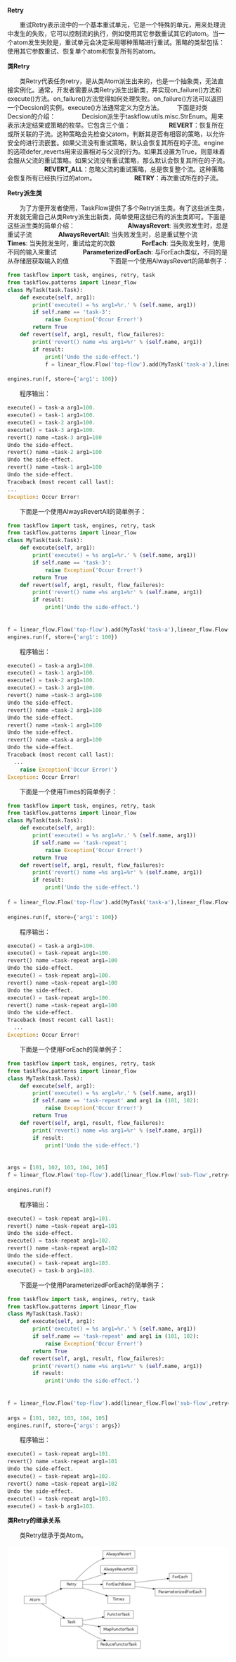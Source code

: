 **Retry**

　　重试Retry表示流中的一个基本重试单元，它是一个特殊的单元，用来处理流中发生的失败，它可以控制流的执行，例如使用其它参数重试其它的atom。当一个atom发生失败是，重试单元会决定采用哪种策略进行重试。策略的类型包括：使用其它参数重试、恢复单个atom和恢复所有的atom。



**类Retry**

　　类Retry代表任务retry，是从类Atom派生出来的，也是一个抽象类，无法直接实例化。通常，开发者需要从类Retry派生出新类，并实现on_failure()方法和execute()方法。on_failure()方法觉得如何处理失败。on_failure()方法可以返回一个Decsion的实例。execute()方法通常定义为空方法。
　　下面是对类Decsion的介绍：
　　　　Decision派生于taskflow.utils.misc.StrEnum。用来表示决定结果或策略的枚举。它包含三个值：
　　　　　　**REVERT**：恢复所在或所关联的子流。这种策略会先检查父atom，判断其是否有相容的策略，以允许安全的进行流嵌套。如果父流没有重试策略，默认会恢复其所在的子流。engine的选项defer_reverts用来设置相对与父流的行为。如果其设置为True，则意味着会服从父流的重试策略。如果父流没有重试策略，那么默认会恢复其所在的子流。
　　　　　　**REVERT_ALL**：忽略父流的重试策略，总是恢复整个流。这种策略会恢复所有已经执行过的atom。
　　　　　　**RETRY**：再次重试所在的子流。



**Retry派生类**

　　为了方便开发者使用，TaskFlow提供了多个Retry派生类。有了这些派生类，开发就无需自己从类Retry派生出新类，简单使用这些已有的派生类即可。下面是这些派生类的简单介绍：
　　　　
　　　　**AlwaysRevert**: 当失败发生时，总是重试子流
　　　　**AlwaysRevertAll**: 当失败发生时，总是重试整个流
　　　　**Times**: 当失败发生时，重试给定的次数
　　　　**ForEach**: 当失败发生时，使用不同的输入来重试
　　　　**ParameterizedForEach**: 与ForEach类似，不同的是从存储层获取输入的值
　　　　
　　下面是一个使用AlwaysRevert的简单例子：

```python
from taskflow import task, engines, retry, task
from taskflow.patterns import linear_flow
class MyTask(task.Task):  
    def execute(self, arg1):    
        print('execute() = %s arg1=%r.' % (self.name, arg1))    
        if self.name == 'task-3':      
            raise Exception('Occur Error!')    
        return True  
    def revert(self, arg1, result, flow_failures):    
        print('revert() name =%s arg1=%r' % (self.name, arg1))    
        if result:      
            print('Undo the side-effect.')
            f = linear_flow.Flow('top-flow').add(MyTask('task-a'),linear_flow.Flow('sub-flow',retry=retry.AlwaysRevert()).add(MyTask('task-1'),MyTask('task-2'),MyTask('task-3'),MyTask('task-4')),MyTask('task-b'))

engines.run(f, store={'arg1': 100})
```



　　程序输出：

```python
execute() = task-a arg1=100.
execute() = task-1 arg1=100.
execute() = task-2 arg1=100.
execute() = task-3 arg1=100.
revert() name =task-3 arg1=100
Undo the side-effect.
revert() name =task-2 arg1=100
Undo the side-effect.
revert() name =task-1 arg1=100
Undo the side-effect.
Traceback (most recent call last):
...
Exception: Occur Error!
```


　　下面是一个使用AlwaysRevertAll的简单例子：

```python
from taskflow import task, engines, retry, task
from taskflow.patterns import linear_flow
class MyTask(task.Task):  
    def execute(self, arg1):    
        print('execute() = %s arg1=%r.' % (self.name, arg1))    
        if self.name == 'task-3':      
            raise Exception('Occur Error!')    
        return True  
    def revert(self, arg1, result, flow_failures):    
        print('revert() name =%s arg1=%r' % (self.name, arg1))    
        if result:      
            print('Undo the side-effect.')


f = linear_flow.Flow('top-flow').add(MyTask('task-a'),linear_flow.Flow('sub-flow',retry=retry.AlwaysRevertAll()).add(MyTask('task-1'),MyTask('task-2'),MyTask('task-3'),MyTask('task-4')),MyTask('task-b'))
engines.run(f, store={'arg1': 100})
```



　　程序输出：

```python
execute() = task-a arg1=100.
execute() = task-1 arg1=100.
execute() = task-2 arg1=100.
execute() = task-3 arg1=100.
revert() name =task-3 arg1=100
Undo the side-effect.
revert() name =task-2 arg1=100
Undo the side-effect.
revert() name =task-1 arg1=100
Undo the side-effect.
revert() name =task-a arg1=100
Undo the side-effect.
Traceback (most recent call last):
  ...  
    raise Exception('Occur Error!')
Exception: Occur Error!
```


　　下面是一个使用Times的简单例子：

```python
from taskflow import task, engines, retry, task
from taskflow.patterns import linear_flow
class MyTask(task.Task):  
    def execute(self, arg1):    
        print('execute() = %s arg1=%r.' % (self.name, arg1))    
        if self.name == 'task-repeat':      
            raise Exception('Occur Error!')    
        return True  
    def revert(self, arg1, result, flow_failures):    
        print('revert() name =%s arg1=%r' % (self.name, arg1))    
        if result:      
            print('Undo the side-effect.')

f = linear_flow.Flow('top-flow').add(MyTask('task-a'),linear_flow.Flow('sub-flow',retry=retry.Times(3)).add(MyTask('task-repeat')),MyTask('task-b'))

engines.run(f, store={'arg1': 100})
```


　　程序输出：

```python
execute() = task-a arg1=100.
execute() = task-repeat arg1=100.
revert() name =task-repeat arg1=100
Undo the side-effect.
execute() = task-repeat arg1=100.
revert() name =task-repeat arg1=100
Undo the side-effect.
execute() = task-repeat arg1=100.
revert() name =task-repeat arg1=100
Undo the side-effect.
Traceback (most recent call last):
  ...
Exception: Occur Error!
```


　　下面是一个使用ForEach的简单例子：

```python
from taskflow import task, engines, retry, task
from taskflow.patterns import linear_flow
class MyTask(task.Task):  
    def execute(self, arg1):    
        print('execute() = %s arg1=%r.' % (self.name, arg1))    
        if self.name == 'task-repeat' and arg1 in (101, 102):      
            raise Exception('Occur Error!')    
        return True  
    def revert(self, arg1, result, flow_failures):    
        print('revert() name =%s arg1=%r' % (self.name, arg1))    
        if result:      
            print('Undo the side-effect.')
  
 
args = [101, 102, 103, 104, 105]
f = linear_flow.Flow('top-flow').add(linear_flow.Flow('sub-flow',retry=retry.ForEach(args, provides='arg1')).add(MyTask('task-repeat')),                   MyTask('task-b'))

engines.run(f)
```


　　程序输出：

```python
execute() = task-repeat arg1=101.
revert() name =task-repeat arg1=101
Undo the side-effect.
execute() = task-repeat arg1=102.
revert() name =task-repeat arg1=102
Undo the side-effect.
execute() = task-repeat arg1=103.
execute() = task-b arg1=103.
```


　　下面是一个使用ParameterizedForEach的简单例子：

```python
from taskflow import task, engines, retry, task
from taskflow.patterns import linear_flow
class MyTask(task.Task):  
    def execute(self, arg1):    
        print('execute() = %s arg1=%r.' % (self.name, arg1))    
        if self.name == 'task-repeat' and arg1 in (101, 102):      
            raise Exception('Occur Error!')    
        return True  
    def revert(self, arg1, result, flow_failures):    
        print('revert() name =%s arg1=%r' % (self.name, arg1))    
        if result:      
            print('Undo the side-effect.')
        
       
f = linear_flow.Flow('top-flow').add(linear_flow.Flow('sub-flow',retry=retry.ParameterizedForEach(rebind= {'values':'args'}, provides='arg1')).add(MyTask('task-repeat')),MyTask('task-b'))

args = [101, 102, 103, 104, 105]
engines.run(f, store={'args': args})
```

　　程序输出：

```python
execute() = task-repeat arg1=101.
revert() name =task-repeat arg1=101
Undo the side-effect.
execute() = task-repeat arg1=102.
revert() name =task-repeat arg1=102
Undo the side-effect.
execute() = task-repeat arg1=103.
execute() = task-b arg1=103.
```



**类Retry的继承关系**


　　类Retry继承于类Atom。

![image-20191014214207256](./images/atom.png)